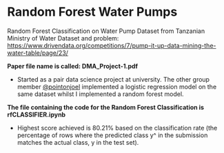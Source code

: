 # Random Forest Water Pumps
Random Forest Classification on Water Pump Dataset from Tanzanian Ministry of Water
Dataset and problem: https://www.drivendata.org/competitions/7/pump-it-up-data-mining-the-water-table/page/23/ 

**Paper file name is called: DMA_Project-1.pdf**

- Started as a pair data science project at university. The other group member [@pointonjoel](https://github.com/pointonjoel) implemented a logistic regression model on the same dataset whilst I implemented a random forest model.

**The file containing the code for the Random Forest Classification is rfCLASSIFIER.ipynb**


- Highest score achieved is 80.21% based on the classification rate (the percentage of rows where the predicted class y^ in the submission matches the actual class, y in the test set). 
 

